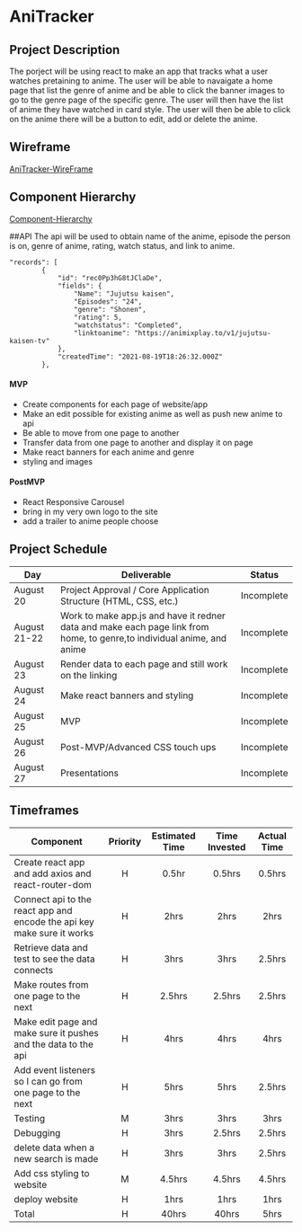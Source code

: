 # AniTracker

## Project Description

The porject will be using react to make an app that tracks what a user watches pretaining to anime. The user will be able to navaigate a home page that list the genre of anime and be able to click the banner images to go to the genre page of the specific genre. The user will then have the list of anime they have watched in card style. The user will then be able to click on the anime there will be a button to edit, add or delete the anime. 

## Wireframe

[AniTracker-WireFrame](https://whimsical.com/anime-tracker-app-RTQhwSW7Niagbe5vc2o1hj)
## Component Hierarchy
[Component-Hierarchy](https://whimsical.com/component-hierarchy-GLo5rFuW8fgFn2wwqBV4ab)

##API 
The api will be used to obtain name of the anime, episode the person is on, genre of anime, rating, watch status, and link to anime.
```
"records": [
        {
            "id": "rec0Pp3hG8tJClaDe",
            "fields": {
                "Name": "Jujutsu kaisen",
                "Episodes": "24",
                "genre": "Shonen",
                "rating": 5,
                "watchstatus": "Completed",
                "linktoanime": "https://animixplay.to/v1/jujutsu-kaisen-tv"
            },
            "createdTime": "2021-08-19T18:26:32.000Z"
        },

```


#### MVP 
- Create components for each page of website/app
- Make an edit possible for existing anime as well as push new anime to api
- Be able to move from one page to another
- Transfer data from one page to another and display it on page
- Make react banners for each anime and genre
- styling and images


#### PostMVP  
- React Responsive Carousel
- bring in my very own logo to the site
- add a trailer to anime people choose

## Project Schedule


|  Day | Deliverable | Status
|---|---| ---|
|August 20| Project Approval / Core Application Structure (HTML, CSS, etc.) | Incomplete
|August 21-22| Work to make app.js and have it redner data and make each page link from home, to genre,to individual anime, and anime | Incomplete
|August 23| Render data to each page and still work on the linking | Incomplete
|August 24| Make react banners and styling | Incomplete
|August 25| MVP | Incomplete
|August 26| Post-MVP/Advanced CSS touch ups | Incomplete
|August 27| Presentations | Incomplete


## Timeframes

| Component | Priority | Estimated Time | Time Invested | Actual Time |
| --- | :---: |  :---: | :---: | :---: |
| Create react app and add axios and react-router-dom| H | 0.5hr| 0.5hrs | 0.5hrs |
| Connect api to the react app and encode the api key make sure it works| H | 2hrs| 2hrs | 2hrs |
| Retrieve data and test to see the data connects | H | 3hrs| 3hrs | 2.5hrs |
| Make routes from one page to the next| H | 2.5hrs| 2.5hrs | 2.5hrs |
| Make edit page and make sure it pushes and the data to the api | H | 4hrs| 4hrs | 4hrs |
| Add event listeners so I can go from one page to the next| H | 5hrs| 5hrs | 2.5hrs |
| Testing | M | 3hrs| 3hrs | 3hrs |
| Debugging | H | 3hrs| 2.5hrs | 2.5hrs |
| delete data when a new search is made| H | 3hrs| 3hrs | 2.5hrs |
| Add css styling to website | M| 4.5hrs| 4.5hrs | 4.5hrs |
| deploy website | H | 1hrs| 1hrs | 1hrs |
| Total | H | 40hrs| 40hrs | 5hrs |


